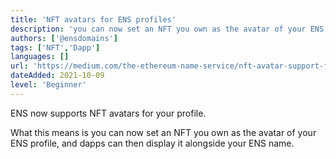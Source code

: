 ```yaml
---
title: 'NFT avatars for ENS profiles'
description: 'you can now set an NFT you own as the avatar of your ENS profile, and dapps can then display it alongside your ENS name.'
authors: ['@ensdomains']
tags: ['NFT','Dapp']
languages: []
url: 'https://medium.com/the-ethereum-name-service/nft-avatar-support-for-ens-profiles-bd4a5553f089'
dateAdded: 2021-10-09
level: 'Beginner'
---
```


ENS now supports NFT avatars for your profile.

What this means is you can now set an NFT you own as the avatar of your ENS profile, and dapps can then display it alongside your ENS name.